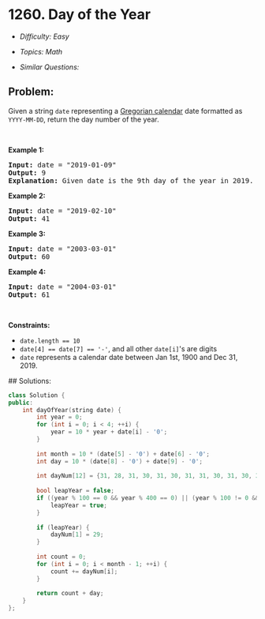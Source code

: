 # 1260. Day of the Year

* *Difficulty: Easy*

* *Topics: Math*

* *Similar Questions:*

## Problem:

<p>Given a string <code>date</code> representing a <a href="https://en.wikipedia.org/wiki/Gregorian_calendar" target="_blank">Gregorian&nbsp;calendar</a> date formatted as <code>YYYY-MM-DD</code>, return the day number of the year.</p>

<p>&nbsp;</p>
<p><strong>Example 1:</strong></p>

<pre>
<strong>Input:</strong> date = &quot;2019-01-09&quot;
<strong>Output:</strong> 9
<strong>Explanation:</strong> Given date is the 9th day of the year in 2019.
</pre>

<p><strong>Example 2:</strong></p>

<pre>
<strong>Input:</strong> date = &quot;2019-02-10&quot;
<strong>Output:</strong> 41
</pre>

<p><strong>Example 3:</strong></p>

<pre>
<strong>Input:</strong> date = &quot;2003-03-01&quot;
<strong>Output:</strong> 60
</pre>

<p><strong>Example 4:</strong></p>

<pre>
<strong>Input:</strong> date = &quot;2004-03-01&quot;
<strong>Output:</strong> 61
</pre>

<p>&nbsp;</p>
<p><strong>Constraints:</strong></p>

<ul>
	<li><code>date.length == 10</code></li>
	<li><code>date[4] == date[7] == &#39;-&#39;</code>, and all other <code>date[i]</code>&#39;s are digits</li>
	<li><code>date</code> represents a calendar date between Jan 1st, 1900 and Dec 31, 2019.</li>
</ul>
## Solutions:

```c++
class Solution {
public:
    int dayOfYear(string date) {
        int year = 0;
        for (int i = 0; i < 4; ++i) {
            year = 10 * year + date[i] - '0';
        }
        
        int month = 10 * (date[5] - '0') + date[6] - '0';
        int day = 10 * (date[8] - '0') + date[9] - '0';
        
        int dayNum[12] = {31, 28, 31, 30, 31, 30, 31, 31, 30, 31, 30, 31}; // non-leap year
        
        bool leapYear = false;
        if ((year % 100 == 0 && year % 400 == 0) || (year % 100 != 0 && year % 4 == 0)) {
            leapYear = true;
        }
        
        if (leapYear) {
            dayNum[1] = 29;
        }
        
        int count = 0;
        for (int i = 0; i < month - 1; ++i) {
            count += dayNum[i];
        }
        
        return count + day;
    }
};
```
